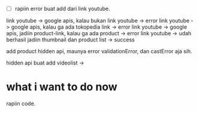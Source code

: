 - [ ] rapiin error buat add dari link youtube.

link youtube -> google apis, kalau bukan link youtube -> error
link youtube -> google apis, kalau ga ada tokopedia link -> error
link youtube -> google apis, jadiin product-link, kalau ga ada product -> error
link youtube -> udah berhasil jadiin thumbnail dan product list -> success

add product hidden api, maunya error validationError, dan castError aja sih.

hidden api buat add videolist ->

# what i want to do now

rapiin code.
